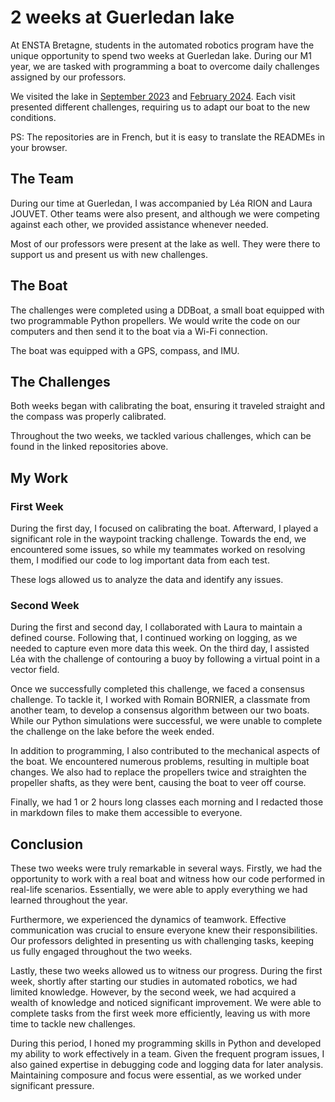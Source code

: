 # 2 weeks at Guerledan lake

At ENSTA Bretagne, students in the automated robotics program have the unique opportunity to spend two weeks at Guerledan lake. During our M1 year, we are tasked with programming a boat to overcome daily challenges assigned by our professors.

We visited the lake in [September 2023](https://github.com/ArneMinem/Guerledan_S3) and [February 2024](https://github.com/ArneMinem/Guerledan_S4). Each visit presented different challenges, requiring us to adapt our boat to the new conditions.

PS: The repositories are in French, but it is easy to translate the READMEs in your browser.

## The Team

During our time at Guerledan, I was accompanied by Léa RION and Laura JOUVET. Other teams were also present, and although we were competing against each other, we provided assistance whenever needed.

Most of our professors were present at the lake as well. They were there to support us and present us with new challenges.

## The Boat

The challenges were completed using a DDBoat, a small boat equipped with two programmable Python propellers. We would write the code on our computers and then send it to the boat via a Wi-Fi connection.

The boat was equipped with a GPS, compass, and IMU.

## The Challenges

Both weeks began with calibrating the boat, ensuring it traveled straight and the compass was properly calibrated.

Throughout the two weeks, we tackled various challenges, which can be found in the linked repositories above.

## My Work

### First Week

During the first day, I focused on calibrating the boat. Afterward, I played a significant role in the waypoint tracking challenge. Towards the end, we encountered some issues, so while my teammates worked on resolving them, I modified our code to log important data from each test.

These logs allowed us to analyze the data and identify any issues.

### Second Week

During the first and second day, I collaborated with Laura to maintain a defined course. Following that, I continued working on logging, as we needed to capture even more data this week. On the third day, I assisted Léa with the challenge of contouring a buoy by following a virtual point in a vector field.

Once we successfully completed this challenge, we faced a consensus challenge. To tackle it, I worked with Romain BORNIER, a classmate from another team, to develop a consensus algorithm between our two boats. While our Python simulations were successful, we were unable to complete the challenge on the lake before the week ended.

In addition to programming, I also contributed to the mechanical aspects of the boat. We encountered numerous problems, resulting in multiple boat changes. We also had to replace the propellers twice and straighten the propeller shafts, as they were bent, causing the boat to veer off course.

Finally, we had 1 or 2 hours long classes each morning and I redacted those in markdown files to make them accessible to everyone.

## Conclusion

These two weeks were truly remarkable in several ways. Firstly, we had the opportunity to work with a real boat and witness how our code performed in real-life scenarios. Essentially, we were able to apply everything we had learned throughout the year.

Furthermore, we experienced the dynamics of teamwork. Effective communication was crucial to ensure everyone knew their responsibilities. Our professors delighted in presenting us with challenging tasks, keeping us fully engaged throughout the two weeks.

Lastly, these two weeks allowed us to witness our progress. During the first week, shortly after starting our studies in automated robotics, we had limited knowledge. However, by the second week, we had acquired a wealth of knowledge and noticed significant improvement. We were able to complete tasks from the first week more efficiently, leaving us with more time to tackle new challenges.

During this period, I honed my programming skills in Python and developed my ability to work effectively in a team. Given the frequent program issues, I also gained expertise in debugging code and logging data for later analysis. Maintaining composure and focus were essential, as we worked under significant pressure.

